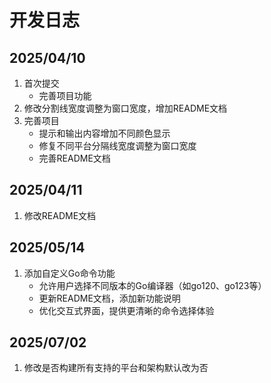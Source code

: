 # 开发日志

## 2025/04/10

1. 首次提交
   - 完善项目功能
2. 修改分割线宽度调整为窗口宽度，增加README文档
3. 完善项目
   - 提示和输出内容增加不同颜色显示
   - 修复不同平台分隔线宽度调整为窗口宽度
   - 完善README文档

## 2025/04/11

1. 修改README文档

## 2025/05/14

1. 添加自定义Go命令功能
   - 允许用户选择不同版本的Go编译器（如go120、go123等）
   - 更新README文档，添加新功能说明
   - 优化交互式界面，提供更清晰的命令选择体验

## 2025/07/02

1. 修改是否构建所有支持的平台和架构默认改为否
